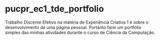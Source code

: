 # pucpr_ec1_tde_portfolio
Trabalho Discente Efetivo na matéria de Experiência Criativa 1 é sobre o desenvolvimento de uma página pessoal.
Portanto farei um portfólio simples das minhas atividades durante o curso de Ciência da Computação.
